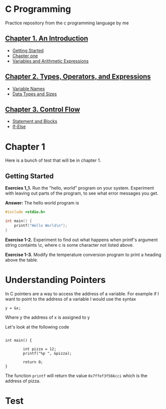 # C Programming
Practice repository from the c programming language by me

## [Chapter 1. An Introduction](#chapter-1) 

* [Getting Started](#getting-started)
* [Chapter one](#test)
* [Variables and Arithmetic Expressions]()

## [Chapter 2. Types, Operators, and Expressions]()

* [Variable Names]()
* [Data Types and Sizes]()

## [Chapter 3. Control Flow]()

* [Statement and Blocks]()
* [If-Else]()


# Chapter 1
Here is a bunch of test that will be in chapter 1.

## Getting Started

**Exercies 1_1.** Run the "hello, world" program on your system. Experiment with leaving out parts of the program, to see what error messages you get.

**Answer:**
The hello world program is

```c
#include <stdio.h>

int main() {
	printf("Hello World\n");
}
```
**Exercise 1-2.** Experiment to find out what happens when printf's argument string containts \c, where c is some character not listed above.

**Exercise 1-3.** Modify the temperature conversion program to print a heading above the table.

# Understanding Pointers 

In C pointers are a way to access the address of a variable. For example if I want to point to the address of a variable I would use the syntax

`y = &x;`

Where y the address of x is assigned to y

Let's look at the following code

````#include <stdio.h>

int main() {

        int pizza = 12;
        printf("%p ", &pizza);

        return 0;
}
````
The function `printf` will return the value `0x7ffef3f566cci` which is the address of pizza.

# Test
